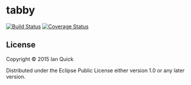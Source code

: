# tabby

[![Build Status](https://travis-ci.org/ibawt/tabby.svg?branch=master)](https://travis-ci.org/ibawt/tabby)
[![Coverage Status](https://coveralls.io/repos/github/ibawt/tabby/badge.svg)](https://coveralls.io/github/ibawt/tabby)

## License

Copyright © 2015 Ian Quick

Distributed under the Eclipse Public License either version 1.0 or any later version.
